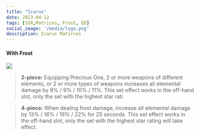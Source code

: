 ```yaml
---
title: "Icarus"
date: 2023-04-12
tags: [SSR,Matrices, Frost, ED]
social_image: '/media/logo.png'
description: Icarus Matirces
---
```


#### With Frost

![](https://telegra.ph/file/5e674f3c026a413a49344.png)

> **2-piece:** Equipping Precious One, 2 or more weapons of different elements, or 2 or more types of weapons increases all elemental damage by 8% / 9% / 10% / 11%. This set effect works in the off-hand slot, only the set with the highest star rati

> **4-piece:** When dealing frost damage, increase all elemental damage by 13% / 16% / 19% / 22% for 25 seconds. This set effect works in the off-hand slot, only the set with the highest star rating will take effect.

